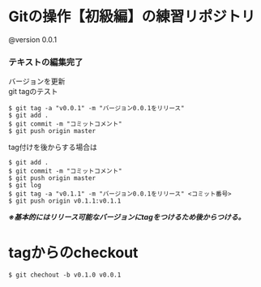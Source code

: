 # Gitの操作【初級編】の練習リポジトリ

@version 0.0.1

### テキストの編集完了
バージョンを更新  
git tagのテスト  

```
$ git tag -a "v0.0.1" -m "バージョン0.0.1をリリース"
$ git add .
$ git commit -m "コミットコメント"
$ git push origin master
```

tag付けを後からする場合は 

```
$ git add .
$ git commit -m "コミットコメント"
$ git push origin master
$ git log
$ git tag -a "v0.1.1" -m "バージョン0.0.1をリリース" <コミット番号>
$ git push origin v0.1.1:v0.1.1
```
***※基本的にはリリース可能なバージョンにtagをつけるため後からつける。*** 


# tagからのcheckout
```
$ git chechout -b v0.1.0 v0.0.1
```


